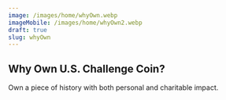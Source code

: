```yaml
---
image: /images/home/whyOwn.webp
imageMobile: /images/home/whyOwn2.webp
draft: true
slug: whyOwn
---
```


## Why Own U.S. Challenge Coin?
Own a piece of history with both personal and charitable impact.